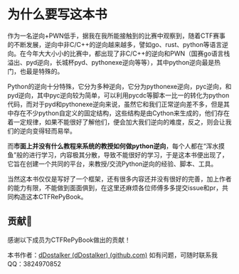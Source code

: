 # 为什么要写这本书

​    作为一名逆向+PWN低手，据我在我所能接触到的比赛中观察到，随着CTF赛事的不断发展，逆向中非C/C++的逆向越来越多，譬如go、rust、python等语言逆向。在今年大大小小的比赛中，都出现了非C/C++的逆向和PWN（国赛go语言栈溢出、pyd逆向，长城杯pyd、pythonexe逆向等等），其中python逆向最是热门，也最是特殊的。

​    Python的逆向十分特殊，它分为多种逆向，它分为pythonexe逆向，pyc逆向，和pyd逆向，其中pyc逆向较为简单，可以利用pycdc等脚本一比一的转化为python代码，而对于pyd和pythonexe逆向来说，虽然它和我们正常逆向差不多，但是其中存在不少python自定义的固定结构，这些结构是由Cython来生成的，他们存在着一定规律，如果不能很好了解他们，便会加大我们逆向的难度，反之，则会让我们的逆向变得轻而易举。

​    而**市面上并没有什么教程来系统的教授如何做python逆向**，每个人都在“浑水摸鱼”般的进行学习，内容极其分散，导致不能很好的学习，于是这本书便出现了，它旨在创建一个共同的平台，来教授/交流Python逆向的经验、脚本、工具。

​    当然这本书仅仅是写好了一个框架，还有很多内容还并没有很好的完善，加上作者的能力有限，不能做到面面俱到，在这里还麻烦各位师傅多多提交issue和pr，共同构造这本CTFRePyBook。

## 贡献📕

感谢以下成员为CTFRePyBook做出的贡献！



本书作者：[dDostalker (dDostalker) (github.com)](https://github.com/dDostalker) 如有问题，可随时联系我 QQ：3824970852



